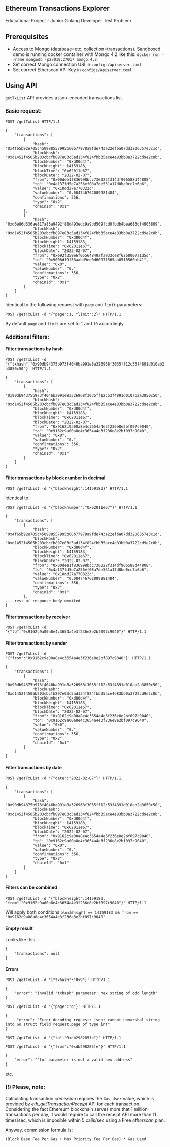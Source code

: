## Ethereum Transactions Explorer
Educational Project - Junior Golang Developer Test Problem

## Prerequisites
- Access to Mongo (database=etc, collection=transactions). Sandboxed demo is running docker container with Mongo 4.2 like this:
	`docker run --name mongodb -p27018:27017 mongo:4.2`
- Set correct Mongo connection URI in `configs/apiserver.toml` 
- Set correct Etherscan API Key in `configs/apiserver.toml`

## Using API

`getTxList` API provides a json-encoded transactions list

### Basic request:

`POST /getTxList HTTP/1.1`

```
{
    "transactions": [
        {
            "hash": "0x4f65b92e705c450988557995b60b77978a9fde743a22efba07dd3206357e3c1d",
            "blockHash": "0xd1452f4505b203cbcfb897e03c5ad134f824fbb35ace4e83bb0a3722cd9e2c8b",
            "blockNumber": "0xd80d4f",
            "blockHeight": 14159183,
            "blockTime": "0x62011e67",
            "blockDate": "2022-02-07",
            "from": "0x00dee1f836998bcc736022f314df906588d44808",
            "to": "0x4a137fd5e7a256ef08a7de531a17d0be0cc7b6b6",
            "value": "0x10dd27a770322c",
            "valueNumber": "0.004746762009981484",
            "confirmations": 356,
            "type": "0x2",
            "chainId": "0x1"
        },
        {
            "hash": "0xd6e86d336ae817a85a9492f88d493edc9a9bd509fcd0fbdb4bea686df4905809",
            "blockHash": "0xd1452f4505b203cbcfb897e03c5ad134f824fbb35ace4e83bb0a3722cd9e2c8b",
            "blockNumber": "0xd80d4f",
            "blockHeight": 14159183,
            "blockTime": "0x62011e67",
            "blockDate": "2022-02-07",
            "from": "0xe92f359e6f05564849afa933ce8f62b8007a1d5d",
            "to": "0x9008d19f58aabd9ed0d60971565aa8510560ab41",
            "value": "0x0",
            "valueNumber": "0.",
            "confirmations": 356,
            "type": "0x2",
            "chainId": "0x1"
        }
    ]
}
```

Identical to the following request with `page` and `limit` parameters:

`POST /getTxList -d '{"page":1, "limit":2}' HTTP/1.1`

By default `page` and `limit` are set to `1` and `10` accordingly

### Additional filters:

#### Filter transactions by hash

`POST /getTxList -d '{"txhash":"0x90db94375b973f4046ba991e8a326968f3035ff12c53f4891d010ab2a3850c50"}' HTTP/1.1`

```
{
    "transactions": [
        {
            "hash": "0x90db94375b973f4046ba991e8a326968f3035ff12c53f4891d010ab2a3850c50",
            "blockHash": "0xd1452f4505b203cbcfb897e03c5ad134f824fbb35ace4e83bb0a3722cd9e2c8b",
            "blockNumber": "0xd80d4f",
            "blockHeight": 14159183,
            "blockTime": "0x62011e67",
            "blockDate": "2022-02-07",
            "from": "0x9162c9a00a8e4c3654a4e3f236e8e2bf097c9040",
            "to": "0x9162c9a00a8e4c3654a4e3f236e8e2bf097c9040",
            "value": "0x0",
            "valueNumber": "0.",
            "confirmations": 356,
            "type": "0x2",
            "chainId": "0x1"
        }
    ]
}
```

#### Filter transactions by block number in decimal

`POST /getTxList -d '{"blockheight":14159183}' HTTP/1.1`

Identical to:

`POST /getTxList -d '{"blocknumber":"0x62011e67"}' HTTP/1.1`


```
{
    "transactions": [
        {
            "hash": "0x4f65b92e705c450988557995b60b77978a9fde743a22efba07dd3206357e3c1d",
            "blockHash": "0xd1452f4505b203cbcfb897e03c5ad134f824fbb35ace4e83bb0a3722cd9e2c8b",
            "blockNumber": "0xd80d4f",
            "blockHeight": 14159183,
            "blockTime": "0x62011e67",
            "blockDate": "2022-02-07",
            "from": "0x00dee1f836998bcc736022f314df906588d44808",
            "to": "0x4a137fd5e7a256ef08a7de531a17d0be0cc7b6b6",
            "value": "0x10dd27a770322c",
            "valueNumber": "0.004746762009981484",
            "confirmations": 356,
            "type": "0x2",
            "chainId": "0x1"
        },
... rest of response body ommited
}
```

#### Filter transactions by receiver

`POST /getTxList -d '{"to":"0x9162c9a00a8e4c3654a4e3f236e8e2bf097c9040"}' HTTP/1.1`

#### Filter transactions by sender

`POST /getTxList -d '{"from":"0x9162c9a00a8e4c3654a4e3f236e8e2bf097c9040"}' HTTP/1.1`


```
{
    "transactions": [
        {
            "hash": "0x90db94375b973f4046ba991e8a326968f3035ff12c53f4891d010ab2a3850c50",
            "blockHash": "0xd1452f4505b203cbcfb897e03c5ad134f824fbb35ace4e83bb0a3722cd9e2c8b",
            "blockNumber": "0xd80d4f",
            "blockHeight": 14159183,
            "blockTime": "0x62011e67",
            "blockDate": "2022-02-07",
            "from": "0x9162c9a00a8e4c3654a4e3f236e8e2bf097c9040",
            "to": "0x9162c9a00a8e4c3654a4e3f236e8e2bf097c9040",
            "value": "0x0",
            "valueNumber": "0.",
            "confirmations": 356,
            "type": "0x2",
            "chainId": "0x1"
        }
    ]
}
```

#### Filter transactions by date

`POST /getTxList -d '{"date":"2022-02-07"}' HTTP/1.1`


```
{
    "transactions": [
        {
            "hash": "0x90db94375b973f4046ba991e8a326968f3035ff12c53f4891d010ab2a3850c50",
            "blockHash": "0xd1452f4505b203cbcfb897e03c5ad134f824fbb35ace4e83bb0a3722cd9e2c8b",
            "blockNumber": "0xd80d4f",
            "blockHeight": 14159183,
            "blockTime": "0x62011e67",
            "blockDate": "2022-02-07",
            "from": "0x9162c9a00a8e4c3654a4e3f236e8e2bf097c9040",
            "to": "0x9162c9a00a8e4c3654a4e3f236e8e2bf097c9040",
            "value": "0x0",
            "valueNumber": "0.",
            "confirmations": 356,
            "type": "0x2",
            "chainId": "0x1"
        }
    ]
}
```

#### Filters can be combined

`POST /getTxList -d '{"blockheight":14159183, "from":"0x9162c9a00a8e4c3654a4e3f236e8e2bf097c9040"}' HTTP/1.1`

Will apply both conditions `blockheight == 14159183 && from == "0x9162c9a00a8e4c3654a4e3f236e8e2bf097c9040"`

#### Empty result
Looks like this
```
{
    "transactions": null
}
```

#### Errors

`POST /getTxList -d '{"txhash":"0x9"}' HTTP/1.1`

```
{
    "error": "Invalid 'txhash' parameter: hex string of odd length"
}
```


`POST /getTxList -d '{"page":"q"}' HTTP/1.1`

```
{
     "error": "Error decoding request: json: cannot unmarshal string into Go struct field request.page of type int"
}
```



`POST /getTxList -d '{"to":"0xdb298285fe"}' HTTP/1.1`

`POST /getTxList -d '{"from":"0xdb298285fe"}' HTTP/1.1`

```
{
    "error": "'to' parameter is not a valid hex address"
}
```

etc.


### (!) Please, note:
Calculating transaction _comission_ requires the `Gas User` value, which is provided by _eth_getTransactionReceipt_ API for each transaction. Considering the fact Ethereum blockchain serves more that 1 million transactions per day, it would require to call the receipt API more than 11 times/sec, which is imposible within 5 calls/sec using a Free _etherscan_ plan.

Anyway, commission formula is:

`(Block Base Fee Per Gas + Max Priority Fee Per Gas) * Gas Used`
